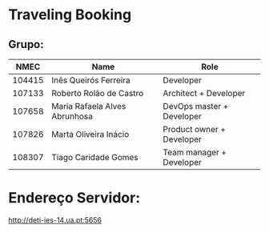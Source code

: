 # Traveling Booking

## **Grupo:**

| NMEC  | Name               | Role                |
| ----- | -------------------| ---------------------|
| 104415 |  Inês Queirós Ferreira  | Developer|
| 107133 | Roberto Rolão de Castro         | Architect + Developer |
| 107658 | Maria Rafaela Alves Abrunhosa | DevOps master + Developer |
| 107826 |Marta Oliveira Inácio | Product owner + Developer |
| 108307 |  Tiago Caridade Gomes   |Team manager + Developer|


# Endereço Servidor:
http://deti-ies-14.ua.pt:5656



